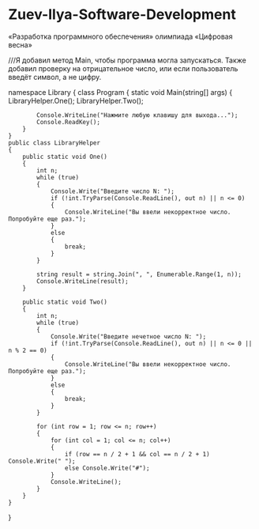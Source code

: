 # Zuev-Ilya-Software-Development
«Разработка программного обеспечения» олимпиада «Цифровая весна»


///Я добавил метод Main, чтобы программа могла запускаться. Также добавил проверку на отрицательное число, или если пользователь введёт символ, а не цифру.

namespace Library
{
    class Program
    {
        static void Main(string[] args)
        {
            LibraryHelper.One();
            LibraryHelper.Two();

            Console.WriteLine("Нажмите любую клавишу для выхода...");
            Console.ReadKey();
        }
    }
    public class LibraryHelper
    {
        public static void One()
        {
            int n;
            while (true)
            {
                Console.Write("Введите число N: ");
                if (!int.TryParse(Console.ReadLine(), out n) || n <= 0)
                {
                    Console.WriteLine("Вы ввели некорректное число. Попробуйте еще раз.");
                }
                else
                {
                    break;
                }
            }

            string result = string.Join(", ", Enumerable.Range(1, n));
            Console.WriteLine(result);
        }

        public static void Two()
        {
            int n;
            while (true)
            {
                Console.Write("Введите нечетное число N: ");
                if (!int.TryParse(Console.ReadLine(), out n) || n <= 0 || n % 2 == 0)
                {
                    Console.WriteLine("Вы ввели некорректное число. Попробуйте еще раз.");
                }
                else
                {
                    break;
                }
            }

            for (int row = 1; row <= n; row++)
            {
                for (int col = 1; col <= n; col++)
                {
                    if (row == n / 2 + 1 && col == n / 2 + 1) Console.Write(" ");
                    else Console.Write("#");
                }
                Console.WriteLine();
            }
        }
    }
}
